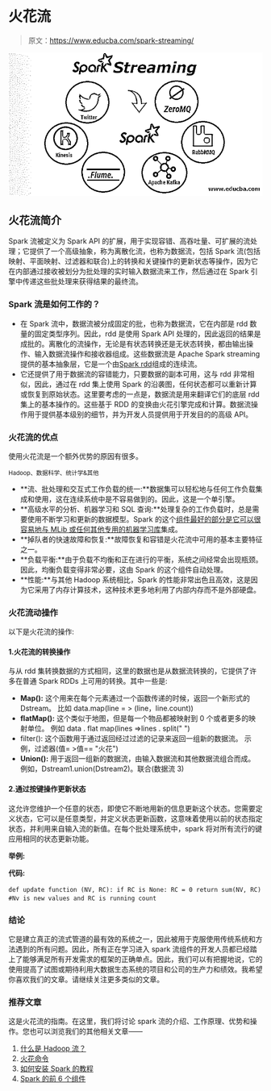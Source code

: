 # 火花流

> 原文：<https://www.educba.com/spark-streaming/>

![Spark Streaming](img/b0a04b9a43c9cccbfa773ce4a853f653.png)



## 火花流简介

Spark 流被定义为 Spark API 的扩展，用于实现容错、高吞吐量、可扩展的流处理；它提供了一个高级抽象，称为离散化流，也称为数据流，包括 Spark 流(包括映射、平面映射、过滤器和联合)上的转换和关键操作的更新状态等操作，因为它在内部通过接收被划分为批处理的实时输入数据流来工作，然后通过在 Spark 引擎中传递这些批处理来获得结果的最终流。

### Spark 流是如何工作的？

*   在 Spark 流中，数据流被分成固定的批，也称为数据流，它在内部是 rdd 数量的固定类型序列。因此，rdd 是使用 Spark API 处理的，因此返回的结果是成批的。离散化的流操作，无论是有状态转换还是无状态转换，都由输出操作、输入数据流操作和接收器组成。这些数据流是 Apache Spark streaming 提供的基本抽象层，它是一个由[Spark rdd](https://www.educba.com/rdd-in-spark/)组成的连续流。
*   它还提供了用于数据流的容错能力，只要数据的副本可用，这与 rdd 非常相似，因此，通过在 rdd 集上使用 Spark 的沿袭图，任何状态都可以重新计算或恢复到原始状态。这里要考虑的一点是，数据流是用来翻译它们的底层 rdd 集上的基本操作的。这些基于 RDD 的变换由火花引擎完成和计算。数据流操作用于提供基本级别的细节，并为开发人员提供用于开发目的的高级 API。

### 火花流的优点

使用火花流是一个额外优势的原因有很多。

<small>Hadoop、数据科学、统计学&其他</small>

*   **流、批处理和交互式工作负载的统一:**数据集可以轻松地与任何工作负载集成和使用，这在连续系统中是不容易做到的。因此，这是一个单引擎。
*   **高级水平的分析、机器学习和 SQL 查询:**处理复杂的工作负载时，总是需要使用不断学习和更新的数据模型。Spark 的这个[组件最好的部分是它可以很容易地与 MLib 或任何其他专用的](https://www.educba.com/spark-components/)[机器学习库](https://www.educba.com/what-is-machine-learning/)集成。
*   **掉队者的快速故障和恢复:**故障恢复和容错是火花流中可用的基本主要特征之一。
*   **负载平衡:**由于负载不均衡和正在进行的平衡，系统之间经常会出现瓶颈。因此，均衡负载变得非常必要，这由 Spark 的这个组件自动处理。
*   **性能:**与其他 Hadoop 系统相比，Spark 的性能非常出色且高效，这是因为它采用了内存计算技术，这种技术更多地利用了内部内存而不是外部硬盘。

### 火花流动操作

以下是火花流的操作:

#### 1.火花流的转换操作

与从 rdd 集转换数据的方式相同，这里的数据也是从数据流转换的，它提供了许多在普通 Spark RDDs 上可用的转换。其中一些是:

*   **Map():** 这个用来在每个元素通过一个函数传递的时候，返回一个新形式的 Dstream。
    比如 data.map(line = > (line，line.count))
*   **flatMap():** 这个类似于地图，但是每一个物品都被映射到 0 个或者更多的映射单位。
    例如 data . flat map(lines =>lines . split(" ")
*   filter(): 这个函数用于通过返回经过过滤的记录来返回一组新的数据流。
    示例，过滤器(值= >值== "火花")
*   **Union():** 用于返回一组新的数据流，由输入数据流和其他数据流组合而成。
    例如，Dstream1.union(Dstream2)。联合(数据流 3)

#### 2.通过按键操作更新状态

这允许您维护一个任意的状态，即使它不断地用新的信息更新这个状态。您需要定义状态，它可以是任意类型，并定义状态更新函数，这意味着使用以前的状态指定状态，并利用来自输入流的新值。在每个批处理系统中，spark 将对所有流行的键应用相同的状态更新功能。

**举例:**

**代码:**

`def update function (NV, RC):
if RC is None:
RC = 0
return sum(NV, RC) #Nv is new values and RC is running count`

### 结论

它是建立真正的流式管道的最有效的系统之一，因此被用于克服使用传统系统和方法遇到的所有问题。因此，所有正在学习进入 spark 流组件的开发人员都已经踏上了能够满足所有开发需求的框架的正确单点。因此，我们可以有把握地说，它的使用提高了试图或期待利用大数据生态系统的项目和公司的生产力和绩效。我希望你喜欢我们的文章。请继续关注更多类似的文章。

### 推荐文章

这是火花流的指南。在这里，我们将讨论 spark 流的介绍、工作原理、优势和操作。您也可以浏览我们的其他相关文章——

1.  [什么是 Hadoop 流？](https://www.educba.com/hadoop-streaming/)
2.  [火花命令](https://www.educba.com/spark-commands/)
3.  [如何安装 Spark 的教程](https://www.educba.com/how-to-install-spark/)
4.  [Spark 的前 6 个组件](https://www.educba.com/spark-components/)





